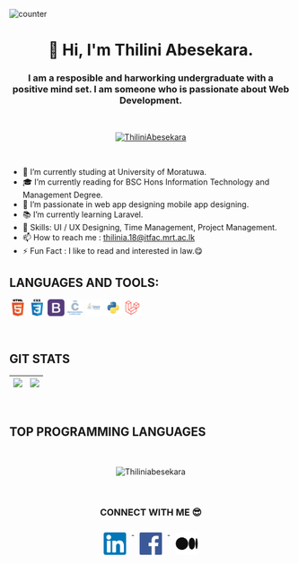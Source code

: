 

![counter](https://en9zihyhtv85u02.m.pipedream.net)

<h1 align="center">👋 Hi, I'm Thilini Abesekara.</h1>
 <h3 align="center">I am a resposible and harworking undergraduate with a positive mind set. I am someone who is passionate about Web Development.</h3>
 </br>
<p align="Center" > <a href="https://github.com/ryo-ma/github-profile-trophy"><img src="https://github-profile-trophy.vercel.app/?username=Abesekara-AWADTM&&count_private=true&no-bg-true&theme=radical" alt="ThiliniAbesekara" /></a></p>
</br>

- 🏫 I’m currently studing at University of Moratuwa.
- 🎓 I’m currently reading for BSC Hons Information Technology and Management Degree.
- 💞️ I’m passionate in web app designing mobile app designing.
- 📚 I’m currently learning Laravel.
- 🎯 Skills: UI / UX Designing, Time Management, Project Management.
- 📫 How to reach me : thilinia.18@itfac.mrt.ac.lk
- ⚡ Fun Fact : I like to read and interested in law.😋


## LANGUAGES AND TOOLS:
<code><img height="30" src="https://raw.githubusercontent.com/github/explore/80688e429a7d4ef2fca1e82350fe8e3517d3494d/topics/html/html.png"></code>
<code><img height="30" src="https://raw.githubusercontent.com/github/explore/80688e429a7d4ef2fca1e82350fe8e3517d3494d/topics/css/css.png"></code>
<code><img height="30" src="https://raw.githubusercontent.com/github/explore/80688e429a7d4ef2fca1e82350fe8e3517d3494d/topics/bootstrap/bootstrap.png"></code>
<code><img height="30" src="https://raw.githubusercontent.com/github/explore/80688e429a7d4ef2fca1e82350fe8e3517d3494d/topics/c/c.png"></code>
<code><img height="30" src="https://raw.githubusercontent.com/github/explore/80688e429a7d4ef2fca1e82350fe8e3517d3494d/topics/java/java.png"></code>
<code><img height="30" src="https://raw.githubusercontent.com/github/explore/80688e429a7d4ef2fca1e82350fe8e3517d3494d/topics/python/python.png"></code>
<code><img height="30" src="https://raw.githubusercontent.com/github/explore/80688e429a7d4ef2fca1e82350fe8e3517d3494d/topics/laravel/laravel.png"></code>


</br>

## GIT STATS

<img src="https://github-readme-stats.vercel.app/api?username=Abesekara-AWADTM&&show_icons=true&count_private=true&theme=radical"/>|<img src="https://github-readme-streak-stats.herokuapp.com/?user=Abesekara-AWADTM&theme=radical"/>|
|---|---|
</br>

## TOP PROGRAMMING LANGUAGES

</br>
<p align="center"><img align="center"
src="https://github-readme-stats.vercel.app/api/top-langs?username=Abesekara-AWADTM&show_icons=true&locale=en&layout=compact&theme=radical"alt="Thiliniabesekara" /></p>

</br>

<h3 align="center">CONNECT WITH ME 😎 </h3>
<p align="center">
<a href="https://www.linkedin.com/in/thilini-abesekara/"> 
 <img src="./linkdin.png" alt="linkedin" height="40" style="vertical-align:top; margin:10px">
 </a>
  <a href="https://www.facebook.com/thilini.abesekara.1/" target="_blank" rel="noopener noreferrer"> 
<img src="./Facebook.png" alt="facebook" height="40" style="vertical-align:top; margin:10px">
</a>
  <a href="https://thiliniabesekara.medium.com/"> 
<img src="./medium.png" alt="medium" height="40" style="vertical-align:top; margin:10px">
</a>
</p>


